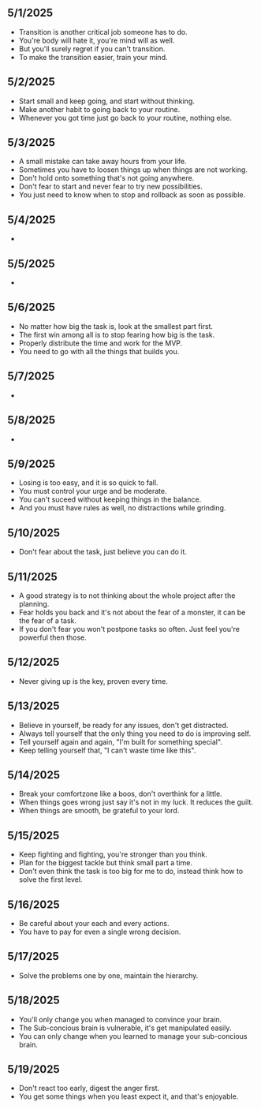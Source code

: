 ## 5/1/2025
- Transition is another critical job someone has to do.
- You're body will hate it, you're mind will as well.
- But you'll surely regret if you can't transition.
- To make the transition easier, train your mind.

## 5/2/2025
- Start small and keep going, and start without thinking.
- Make another habit to going back to your routine.
- Whenever you got time just go back to your routine, nothing else.

## 5/3/2025
- A small mistake can take away hours from your life.
- Sometimes you have to loosen things up when things are not working.
- Don't hold onto something that's not going anywhere.
- Don't fear to start and never fear to try new possibilities.
- You just need to know when to stop and rollback as soon as possible.

## 5/4/2025
- 

## 5/5/2025
- 

## 5/6/2025
- No matter how big the task is, look at the smallest part first.
- The first win among all is to stop fearing how big is the task.
- Properly distribute the time and work for the MVP.
- You need to go with all the things that builds you.

## 5/7/2025
-

## 5/8/2025
- 

## 5/9/2025
- Losing is too easy, and it is so quick to fall.
- You must control your urge and be moderate.
- You can't suceed without keeping things in the balance.
- And you must have rules as well, no distractions while grinding.

## 5/10/2025
- Don't fear about the task, just believe you can do it.

## 5/11/2025
- A good strategy is to not thinking about the whole project after the planning.
- Fear holds you back and it's not about the fear of a monster, it can be the fear of a task.
- If you don't fear you won't postpone tasks so often. Just feel you're powerful then those.

## 5/12/2025
- Never giving up is the key, proven every time.

## 5/13/2025
- Believe in yourself, be ready for any issues, don't get distracted.
- Always tell yourself that the only thing you need to do is improving self.
- Tell yourself again and again, "I'm built for something special".
- Keep telling yourself that, "I can't waste time like this".

## 5/14/2025
- Break your comfortzone like a boos, don't overthink for a little.
- When things goes wrong just say it's not in my luck. It reduces the guilt.
- When things are smooth, be grateful to your lord.

## 5/15/2025
- Keep fighting and fighting, you're stronger than you think.
- Plan for the biggest tackle but think small part a time.
- Don't even think the task is too big for me to do, instead think how to solve the first level.

## 5/16/2025
- Be careful about your each and every actions.
- You have to pay for even a single wrong decision.

## 5/17/2025
- Solve the problems one by one, maintain the hierarchy.

## 5/18/2025
- You'll only change you when managed to convince your brain.
- The Sub-concious brain is vulnerable, it's get manipulated easily.
- You can only change when you learned to manage your sub-concious brain.

## 5/19/2025
- Don't react too early, digest the anger first.
- You get some things when you least expect it, and that's enjoyable.